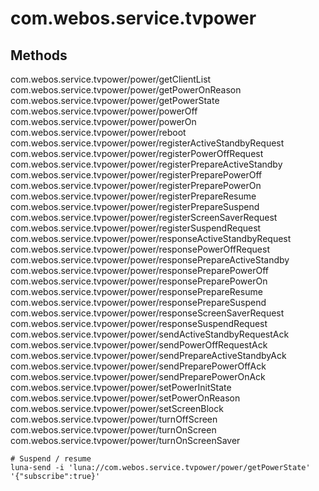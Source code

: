 # com.webos.service.tvpower

## Methods

com.webos.service.tvpower/power/getClientList
com.webos.service.tvpower/power/getPowerOnReason
com.webos.service.tvpower/power/getPowerState
com.webos.service.tvpower/power/powerOff
com.webos.service.tvpower/power/powerOn
com.webos.service.tvpower/power/reboot
com.webos.service.tvpower/power/registerActiveStandbyRequest
com.webos.service.tvpower/power/registerPowerOffRequest
com.webos.service.tvpower/power/registerPrepareActiveStandby
com.webos.service.tvpower/power/registerPreparePowerOff
com.webos.service.tvpower/power/registerPreparePowerOn
com.webos.service.tvpower/power/registerPrepareResume
com.webos.service.tvpower/power/registerPrepareSuspend
com.webos.service.tvpower/power/registerScreenSaverRequest
com.webos.service.tvpower/power/registerSuspendRequest
com.webos.service.tvpower/power/responseActiveStandbyRequest
com.webos.service.tvpower/power/responsePowerOffRequest
com.webos.service.tvpower/power/responsePrepareActiveStandby
com.webos.service.tvpower/power/responsePreparePowerOff
com.webos.service.tvpower/power/responsePreparePowerOn
com.webos.service.tvpower/power/responsePrepareResume
com.webos.service.tvpower/power/responsePrepareSuspend
com.webos.service.tvpower/power/responseScreenSaverRequest
com.webos.service.tvpower/power/responseSuspendRequest
com.webos.service.tvpower/power/sendActiveStandbyRequestAck
com.webos.service.tvpower/power/sendPowerOffRequestAck
com.webos.service.tvpower/power/sendPrepareActiveStandbyAck
com.webos.service.tvpower/power/sendPreparePowerOffAck
com.webos.service.tvpower/power/sendPreparePowerOnAck
com.webos.service.tvpower/power/setPowerInitState
com.webos.service.tvpower/power/setPowerOnReason
com.webos.service.tvpower/power/setScreenBlock
com.webos.service.tvpower/power/turnOffScreen
com.webos.service.tvpower/power/turnOnScreen
com.webos.service.tvpower/power/turnOnScreenSaver



```
# Suspend / resume
luna-send -i 'luna://com.webos.service.tvpower/power/getPowerState' '{"subscribe":true}'

```